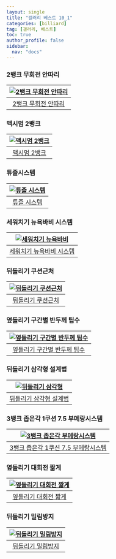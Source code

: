 ```yaml
---
layout: single
title: "갤러리 베스트 10_1"
categories: [billiard]
tag: [갤러리, 베스트]
toc: true
author_profile: false
sidebar:
  nav: "docs"
---
```


### 2뱅크 무회전 안따리

| [![2뱅크 무회전 안따리](/images/2%EB%B1%85%ED%81%AC%20%EB%AC%B4%ED%9A%8C%EC%A0%84%20%EC%95%88%EB%94%B0%EB%A6%AC.png)](https://docs.google.com/presentation/d/1gf3Q_xsuRfFkRJ6N6_XvzSKH0ptRBLCg/edit?usp=sharing&ouid=114978849290694301670&rtpof=true&sd=true) |
| :---: |
| [2뱅크 무회전 안따리](https://youtu.be/7fNHECNQViw?si=TynCeJJU4a_hrV1Q) |

### 맥시멈 2뱅크

| [![맥시멈 2뱅크](/images/2%EB%B1%85%ED%81%AC%20%EB%A7%A5%EC%8B%9C%EB%A9%88.png)](https://docs.google.com/presentation/d/1L9aicJ2EbfHIw8XXuzC6I_aavjUEVOQo/edit#slide=id.p1) |
| :---: |
| [맥시멈 2뱅크](https://youtu.be/vi41tAOj-5M?si=oqGnT5kOLvpq8Jj4) |

### 튜즐시스템

| [![튜즐 시스템](/images/%EB%B9%84%EA%BB%B4%EC%B9%98%EA%B8%B0%20%ED%8A%9C%EC%A6%90%EC%8B%9C%EC%8A%A4%ED%85%9C.png)](https://docs.google.com/presentation/d/19BbmAqgo-322urzSmgZ9kvMOFvgo_p8K/edit?usp=sharing&ouid=114978849290694301670&rtpof=true&sd=true) |
| :---: |
| [튜즐 시스템](https://youtu.be/pu9tktANUJs) |

### 세워치기 뉴욕바비 시스템

| [![세워치기 뉴욕바비](/images/%EC%84%B8%EC%9B%8C%EC%B9%98%EA%B8%B0%20%EB%89%B4%EC%9A%95%EB%B0%94%EB%B9%84.png)](https://docs.google.com/presentation/d/1y78BR6XU_nQRXd73enAfQFjPWpzZO9Zc/edit?usp=sharing&ouid=114978849290694301670&rtpof=true&sd=true) |
| :---: |
| [세워치기 뉴욕바비 시스템](https://youtu.be/5wPGhcA6sHc?si=pHkZmeHMz89muByl) |

### 뒤돌리기 쿠션근처

| [![뒤돌리기 쿠션근처](/images/%EB%92%A4%EB%8F%8C%EB%A6%AC%EA%B8%B0%20%EC%BF%A0%EC%85%98%EA%B7%BC%EC%B2%98.png)](https://docs.google.com/presentation/d/1HgPI2isGECGgznvLg13qbIKPt6WPf8yd/edit?usp=sharing&ouid=114978849290694301670&rtpof=true&sd=true) |
| :---: |
| [뒤돌리기 쿠션근처](https://youtu.be/zdLZpCPp-vE?si=ym6MqBAnvNsVKcOl) |

### 옆돌리기 구간별 반두께 팁수

| [![옆돌리기 구간별 반두께 팁수](/images/%EC%98%86%EB%8F%8C%EB%A6%AC%EA%B8%B0%20%EA%B5%AC%EA%B0%84%EB%B3%84%20%ED%8C%81%EC%88%98%20%EB%B0%98%EB%91%90%EA%BB%98.png)](https://docs.google.com/presentation/d/1wXxnur12kPPeV7zaWu7iLNZ4lRDlyHU1/edit?usp=sharing&ouid=114978849290694301670&rtpof=true&sd=true) |
| :---: |
| [옆돌리기 구간별 반두께 팁수](https://youtu.be/YvsMuy96MGk?si=InJDlEnPvKpHDYCU) |

### 뒤돌리기 삼각형 설계법

| [![뒤돌리기 삼각형](/images/%EB%92%A4%EB%8F%8C%EB%A6%AC%EA%B8%B0%20%EC%82%BC%EA%B0%81%ED%98%95.png)](https://docs.google.com/presentation/d/1QM49LZq0pRpnDqF2Ech7n7gxtm0DCpQT/edit?usp=sharing&ouid=114978849290694301670&rtpof=true&sd=true) |
| :---: |
| [뒤돌리기 삼각형 설계법](https://youtu.be/V-oTIuklKh0?si=dRN-YaD1XTF23Uy_) |

### 3뱅크 좁은각 1쿠션 7.5 부메랑시스템

| [![3뱅크 좁은각 부메랑시스템](/images/3%EB%B1%85%ED%81%AC%20%EC%A2%81%EC%9D%80%EA%B0%81%20%EB%B6%80%EB%A9%94%EB%9E%91%EC%8B%9C%EC%8A%A4%ED%85%9C.png)](https://docs.google.com/presentation/d/11_zsCm2HrrS92rGtbls2tgp-u3flpu7F/edit?usp=sharing&ouid=114978849290694301670&rtpof=true&sd=true) |
| :---: |
| [3뱅크 좁은각 1쿠션 7.5 부메랑시스템](https://youtu.be/_3qwYkJCcKk?si=VpJkeKLRiaMgnyaE) |

### 옆돌리기 대회전 짧게

| [![옆돌리기 대회전 짧게](/images/%EC%98%86%EB%8F%8C%EB%A6%AC%EA%B8%B0%20%EB%8C%80%ED%9A%8C%EC%A0%84%20%EC%A7%A7%EA%B2%8C.png)](https://docs.google.com/presentation/d/1KjWIakXFYVSMTCJnQU2TX4ITmretKiw4/edit?usp=sharing&ouid=114978849290694301670&rtpof=true&sd=true) |
| :---: |
| [옆돌리기 대회전 짧게](https://youtu.be/k7tKKjc5nOI?si=1MJ1Ny-pbl7--c4y) |

### 뒤돌리기 밀림방지

| [![뒤돌리기 밀림방지](/images/%EB%92%A4%EB%8F%8C%EB%A6%AC%EA%B8%B0%20%EB%B0%80%EB%A6%BC%EB%B0%A9%EC%A7%80.png)](https://docs.google.com/presentation/d/1ptEQorU068l26wYNhW0xCIA-xlPVI6pS/edit?usp=sharing&ouid=114978849290694301670&rtpof=true&sd=true) |
| :---: |
| [뒤돌리기 밀림방지](https://youtu.be/vNwbvQbiPqA?si=ARegV6pXUeVGhuHE) |
